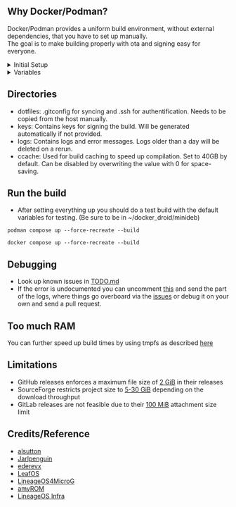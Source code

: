 ## Why Docker/Podman?

Docker/Podman provides a uniform build environment, without external dependencies, that you have to set up manually.  
The goal is to make building properly with ota and signing easy for everyone.


<details>
<summary>Initial Setup</summary>
<br>

## Prerequisites

- [Podman](https://podman.io/docs/installation)
  - [Python venv](https://docs.python.org/3/library/venv.html#creating-virtual-environments)
  - [Podman compose](https://github.com/containers/podman-compose?tab=readme-ov-file#pip)
- or [Docker](https://docs.docker.com/engine/install)
  - [Docker Rootless](https://docs.docker.com/engine/security/rootless/)
- [SSH](https://docs.github.com/en/authentication/connecting-to-github-with-ssh/generating-a-new-ssh-key-and-adding-it-to-the-ssh-agent)
- [GitConfig](https://git-scm.com/book/en/v2/Getting-Started-First-Time-Git-Setup)
- ZRam (highly recommended): [Debian](https://wiki.debian.org/ZRam), [Fedora](https://github.com/systemd/zram-generator), [Ubuntu](https://wiki.ubuntuusers.de/zRam)


### Setting up permissions

First we need to find the UID, that is used for Docker/Podman.  
For Debian/Ubuntu this seems to be 100999 and on Fedora 52587,  
which should be $subUID+$containerUID-1 according to the [docker forums](https://forums.docker.com/t/map-more-uid-on-rootless-docker-and-mount-volume/102928/8).


We need to manually create the required folders for the respective volumes
```
mkdir -p ~/docker_droid/src ~/docker_droid/dotfiles ~/docker_droid/ccache ~/docker_droid/logs ~/docker_droid/keys
```
Copy the required dotfiles from the host machines
```
cp ~/.gitconfig ~/docker_droid/dotfiles/
cp -r ~/.ssh ~/docker_droid/dotfiles/
```
and clone this repo
```
git clone https://github.com/SirRGB/dockdroid ~/docker_droid/minideb
```

Then we need to chown that directory to the Docker user:

#### Debian/Ubuntu
```
sudo chown -R 100999:"${UID}" ~/docker_droid/src ~/docker_droid/dotfiles ~/docker_droid/ccache ~/docker_droid/logs ~/docker_droid/keys
```

#### Fedora
```
sudo chown -R 52587:"${UID}" ~/docker_droid/src ~/docker_droid/dotfiles ~/docker_droid/ccache ~/docker_droid/logs ~/docker_droid/keys
```

#### Other
(If you know a smarter way to do this please tell me,  
I know the available subuids can be found with `cat /etc/subuid | grep $USER | cut -d":" -f2`  
I just do not know if the container uid is predictable,  
it seems to be 1000 for debian/ubuntu and 100 for fedora)

Let other users read the directory
```
sudo chmod -R 507 ~/docker_droid/src ~/docker_droid/dotfiles ~/docker_droid/ccache ~/docker_droid/logs ~/docker_droid/keys
```
Run the first docker build
```
docker compose up --force-recreate --build
```
Wait until it starts syncing and stop using ctrl + c  
Find out the uid by running:
```
ls -n ~/docker_droid/src/Los15/.repo
```
Give ownership to the uid you found out:  
(replace the 1st UID)
```
sudo chown -R UID:"${UID}" ~/docker_droid/src ~/docker_droid/dotfiles ~/docker_droid/ccache ~/docker_droid/logs ~/docker_droid/keys
```
And remove the incomplete sync
```
sudo rm -rf ~/docker_droid/src/Los15/
```
</details>


<details>
<summary>Variables</summary>
<br>

### required

- DEVICE: Codename(s) of your device(s)
- ROM_DIR: Only change the last part after src/. Defines the source path within the container
- ROM_MANIFEST: URL of the rom manifest you want to sync
- ROM_BRANCH: Branch of the rom you want to sync
- LOCAL_MANIFEST: Direct link to the local manifest(s)
or
- CLONE_REPOS: Links to the repo(s) to clone. Repo name MUST have the following pattern https://github.com/user/android_dir1_dir2_dir3/tree/branch, https://github.com/user/dir1_dir2_dir3/tree/branch or https://github.com/user/proprietary_dir1_dir2_dir3/tree/branch. Not recommended.

These variables should be defined in the target.env.

```
cp example.env target.env
```

```
DEVICE=cheeseburger,dumpling,TP1803
ROM_DIR=/droid_workdir/src/Los15
ROM_MANIFEST=https://github.com/LineageOS/android.git
ROM_BRANCH=lineage-22.2
LOCAL_MANIFEST=https://raw.githubusercontent.com/SirRGB/local_manifests/refs/heads/main/cheeseburgerdumpling/A15Lineage.xml,https://raw.githubusercontent.com/SirRGB/local_manifests/refs/heads/main/TP1803/A15Lineage.xml
```

### optional

- GitHub Upload
  - [GITHUB_TOKEN](https://docs.github.com/en/authentication/keeping-your-account-and-data-secure/managing-your-personal-access-tokens)
  - OTA_REPO_URL: for example git@github.com:user/ota_config, will also be used for uploading
  - Requires GITHUB_TOKEN or passwordless ssh keys [added to your GitHub account](https://docs.github.com/en/authentication/connecting-to-github-with-ssh/adding-a-new-ssh-key-to-your-github-account)
- SourceForge Upload
  - SF_USER: Username of your account
  - SF_RELEASES_REPO: Project name
  - Requires passwordless ssh keys added to your [SourceForge account](https://sourceforge.net/p/forge/documentation/SSH%20Keys)
- Telegram logging
  - [TELEGRAM_TOKEN](https://core.telegram.org/bots/features#botfather)
  - TELEGRAM_CHAT: either as @xyz or the id
- TIME_ZONE: either as in the format UTC+2 or CET
- ROM_BUILD_FLAGS: if you want to define values like ```WITH_GMS=true``` you can do this in here, even with multiple of them separated by comma for separate builds or space for the same build

These variables should be defined in config.env.

```
GITHUB_TOKEN=thing1234
OTA_REPO_URL=git@github.com:user/ota_config
```
</details>


## Directories

- dotfiles: .gitconfig for syncing and .ssh for authentification. Needs to be copied from the host manually.
- keys: Contains keys for signing the build. Will be generated automatically if not provided.
- logs: Contains logs and error messages. Logs older than a day will be deleted on a rerun.
- ccache: Used for build caching to speed up compilation. Set to 40GB by default. Can be disabled by overwriting the value with 0 for space-saving.


## Run the build

- After setting everything up you should do a test build with the default variables for testing. (Be sure to be in ~/docker_droid/minideb)
```
podman compose up --force-recreate --build
```
```
docker compose up --force-recreate --build
```


## Debugging

- Look up known issues in [TODO.md](TODO.md)
- If the error is undocumented you can uncomment [this](https://github.com/SirRGB/dockdroid/blob/da9593dca1ced7932f7f4295d20fab7077104b73/scripts/init.sh#L3) and send the part of the logs, where things go overboard via the [issues](https://github.com/SirRGB/dockdroid/issues) or debug it on your own and send a pull request.


## Too much RAM

You can further speed up build times by using tmpfs as described [here](https://github.com/alsutton/aosp-build-docker-images/tree/main?tab=readme-ov-file#improving-performance-on-linux)


## Limitations

- GitHub releases enforces a maximum file size of [2 GiB](https://docs.github.com/en/repositories/working-with-files/managing-large-files/about-large-files-on-github#distributing-large-binaries) in their releases
- SourceForge restricts project size to [5-30 GiB](https://sourceforge.net/p/forge/documentation/Disk%20Quotas) depending on the download throughput
- GitLab releases are not feasible due to their [100 MiB](https://docs.gitlab.com/user/gitlab_com/#gitlab-cicd) attachment size limit


## Credits/Reference

- [alsutton](https://github.com/alsutton/aosp-build-docker-images/blob/main/debian-12-aosp.dockerfile)
- [Jarlpenguin](https://github.com/Jarlpenguin/releases)
- [ederevx](https://github.com/ederevx/android_scripts)
- [LeafOS](https://github.com/LeafOS-Project/leaf_build)
- [LineageOS4MicroG](https://github.com/lineageos4microg/docker-lineage-cicd)
- [amyROM](https://github.com/amyROM/vendor_amy/blob/207d5e32c3fba38b9fe1ab9cd12c71ca6b81d653/scripts/generate_json_build_info.sh)
- [LineageOS Infra](https://github.com/lineageos-infra/build-config/tree/main/android)
